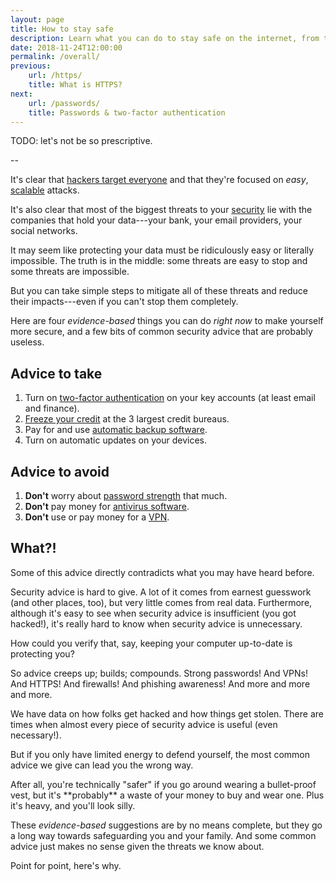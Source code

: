 ```yaml
---
layout: page
title: How to stay safe
description: Learn what you can do to stay safe on the internet, from top to bottom.
date: 2018-11-24T12:00:00
permalink: /overall/
previous:
    url: /https/
    title: What is HTTPS?
next:
    url: /passwords/
    title: Passwords & two-factor authentication
---
```


TODO: let's not be so prescriptive.

--

It's clear that [hackers target everyone](/hackers/) and that they're focused on *easy*, [scalable](/how_hacked/) attacks.

It's also clear that most of the biggest threats to your [security](/secure/) lie with the companies that hold your data---your bank, your email providers, your social networks.

It may seem like protecting your data must be ridiculously easy or literally impossible. The truth is in the middle: some threats are easy to stop and some threats are impossible.

But you can take simple steps to mitigate all of these threats and reduce their impacts---even if you can't stop them completely.

Here are four *evidence-based* things you can do *right now* to make yourself more secure, and a few bits of common security advice that are probably useless.

## Advice to take

1. Turn on [two-factor authentication](/passwords/) on your key accounts (at least email and finance).
2. [Freeze your credit](/identity_theft/) at the 3 largest credit bureaus.
3. Pay for and use [automatic backup software](/backups/).
4. Turn on automatic updates on your devices.

## Advice to avoid

1. **Don't** worry about [password strength](/passwords/) that much.
2. **Don't** pay money for [antivirus software](/antivirus/).
3. **Don't** use or pay money for a [VPN](/vpn/).

## What?!

Some of this advice directly contradicts what you may have heard before.

Security advice is hard to give. A lot of it comes from earnest guesswork (and other places, too), but very little comes from real data. Furthermore, although it's easy to see when security advice is insufficient (you got hacked!), it's really hard to know when security advice is unnecessary<!-- Cormac Unfalsifiability -->.

How could you verify that, say, keeping your computer up-to-date is protecting you?

So advice creeps up; builds; compounds. Strong passwords! And VPNs! And HTTPS! And firewalls! And phishing awareness! And more and more and more.

We have data on how folks get hacked and how things get stolen. There are times when almost every piece of security advice is useful (even necessary!).

But if you only have limited energy to defend yourself, the most common advice we give can lead you the wrong way.

<aside class="sidenote">
After all, you're technically "safer" if you go around wearing a bullet-proof vest, but it's **probably** a waste of your money to buy and wear one. Plus it's heavy, and you'll look silly.
</aside>

These *evidence-based* suggestions are by no means complete, but they go a long way towards safeguarding you and your family. And some common advice just makes no sense given the threats we know about.

Point for point, here's why.
